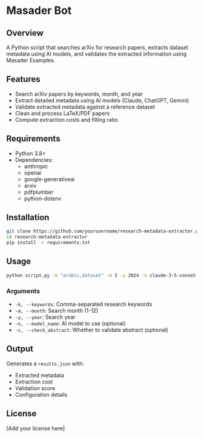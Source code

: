# Masader Bot

## Overview
A Python script that searches arXiv for research papers, extracts dataset metadata using AI models, and validates the extracted information using Masader Examples.

## Features
- Search arXiv papers by keywords, month, and year
- Extract detailed metadata using AI models (Claude, ChatGPT, Gemini)
- Validate extracted metadata against a reference dataset
- Clean and process LaTeX/PDF papers
- Compute extraction costs and filling ratio

## Requirements
- Python 3.8+
- Dependencies: 
  - anthropic
  - openai
  - google-generativeai
  - arxiv
  - pdfplumber
  - python-dotenv

## Installation
```bash
git clone https://github.com/yourusername/research-metadata-extractor.git
cd research-metadata-extractor
pip install -r requirements.txt
```

## Usage
```bash
python script.py -k "arabic,dataset" -m 3 -y 2024 -n claude-3-5-sonnet-latest
```

### Arguments
- `-k, --keywords`: Comma-separated research keywords
- `-m, --month`: Search month (1-12)
- `-y, --year`: Search year
- `-n, --model_name`: AI model to use (optional)
- `-c, --check_abstract`: Whether to validate abstract (optional)

## Output
Generates a `results.json` with:
- Extracted metadata
- Extraction cost
- Validation score
- Configuration details

## License
[Add your license here]